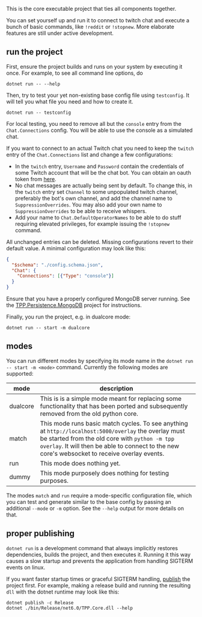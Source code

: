 This is the core executable project that ties all components together.

You can set yourself up and run it to connect to twitch chat
and execute a bunch of basic commands, like `!reddit` or `!stopnew`.
More elaborate features are still under active development.

## run the project
First, ensure the project builds and runs on your system by executing it once.
For example, to see all command line options, do
```
dotnet run -- --help
```
Then, try to test your yet non-existing base config file using `testconfig`.
It will tell you what file you need and how to create it.
```
dotnet run -- testconfig
```
For local testing, you need to remove all but the `console` entry from the `Chat.Connections` config.
You will be able to use the console as a simulated chat.

If you want to connect to an actual Twitch chat you need to keep the `twitch` entry of the
`Chat.Connections` list and change a few configurations:
- In the `twitch` entry, `Username` and `Password` contain the
  credentials of some Twitch account that will be the chat bot.
  You can obtain an oauth token from [here](https://twitchapps.com/tmi/).
- No chat messages are actually being sent by default.
  To change this, in the `twitch` entry set `Channel` to some unpopulated twitch channel,
  preferably the bot's own channel, and add the channel name to `SuppressionOverrides`.
  You may also add your own name to `SuppressionOverrides` to be able to receive whispers.
- Add your name to `Chat.DefaultOperatorNames` to be able to do stuff requiring elevated privileges,
  for example issuing the `!stopnew` command.

All unchanged entries can be deleted. Missing configurations revert to their default value.
A minimal configuration may look like this:
```json
{
  "$schema": "./config.schema.json",
  "Chat": {
    "Connections": [{"Type": "console"}]
  }
}
```

Ensure that you have a properly configured MongoDB server running.
See the [TPP.Persistence.MongoDB](../TPP.Persistence.MongoDB) project for instructions.

Finally, you run the project, e.g. in dualcore mode:
```
dotnet run -- start -m dualcore
```

## modes

You can run different modes by specifying its mode name in the `dotnet run -- start -m <mode>` command.
Currently the following modes are supported:

| mode     | description |
|----------|-------------|
| dualcore | This is is a simple mode meant for replacing some functionality that has been ported and subsequently removed from the old python core. |
| match    | This mode runs basic match cycles. To see anything at `http://localhost:5000/overlay` the overlay must be started from the old core with `python -m tpp overlay`. It will then be able to connect to the new core's websocket to receive overlay events. |
| run      | This mode does nothing yet. |
| dummy    | This mode purposely does nothing for testing purposes. |

The modes `match` and `run` require a mode-specific configuration file, which you can test and generate
similar to the base config by passing an additional `--mode` or `-m` option.
See the `--help` output for more details on that.

## proper publishing
`dotnet run` is a development command that always implicitly restores dependencies,
builds the project, and then executes it. Running it this way causes a slow startup
and prevents the application from handling SIGTERM events on linux.

If you want faster startup times or graceful SIGTERM handling,
[publish](https://docs.microsoft.com/en-us/dotnet/core/deploying/) the project first.
For example, making a release build and running the resulting `dll` with the dotnet runtime may look like this:
```
dotnet publish -c Release
dotnet ./bin/Release/net6.0/TPP.Core.dll --help
```
